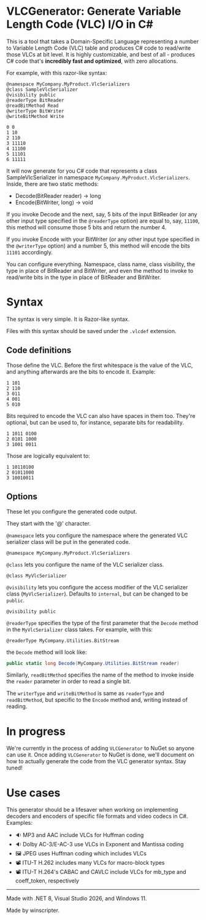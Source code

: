 ﻿# VLCGenerator: Generate Variable Length Code (VLC) I/O in C#
This is a tool that takes a Domain-Specific Language representing a number
to Variable Length Code (VLC) table and produces C# code to read/write those
VLCs at bit level. It is highly customizable, and best of all - produces C# code
that's **incredibly fast and optimized**, with zero allocations.

For example, with this razor-like syntax:
```
@namespace MyCompany.MyProduct.VlcSerializers
@class SampleVlcSerializer
@visibility public
@readerType BitReader
@readBitMethod Read
@writerType BitWriter
@writeBitMethod Write

0 0
1 10
2 110
3 11110
4 11100
5 11101
6 11111
```
It will now generate for you C# code that represents a class SampleVlcSerializer in
namespace `MyCompany.MyProduct.VlcSerializers`. Inside, there are two static methods:
- Decode(BitReader reader) -> long
- Encode(BitWriter, long) -> void

If you invoke Decode and the next, say, 5 bits of the input BitReader (or any other input type specified in the `@readerType` option) are equal to, say, `11100`,
this method will consume those 5 bits and return the number 4.

If you invoke Encode with your BitWriter (or any other input type specified in the `@writerType` option) and a number 5, this method will encode the bits `11101` accordingly.

You can configure everything. Namespace, class name, class visibility,
the type in place of BitReader and BitWriter, and even the method to invoke
to read/write bits in the type in place of BitReader and BitWriter.

# Syntax
The syntax is very simple. It is Razor-like syntax.

Files with this syntax should be saved under the `.vlcdef` extension.

## Code definitions
Those define the VLC. Before the first whitespace is the value of the VLC, and anything afterwards are the bits to encode it. Example:
```
1 101
2 110
3 011
4 001
5 010
```
Bits required to encode the VLC can also have spaces in them too. They're optional, but can be used to, for instance, separate bits for readability.

```
1 1011 0100
2 0101 1000
3 1001 0011
```
Those are logically equivalent to:
```
1 10110100
2 01011000
3 10010011
```

## Options
These let you configure the generated code output.

They start with the '@' character.

`@namespace` lets you configure the namespace where the generated VLC serializer class will be put in the generated code.
```
@namespace MyCompany.MyProduct.VlcSerializers
```

`@class` lets you configure the name of the VLC serializer class.
```
@class MyVlcSerializer
```

`@visibility` lets you configure the access modifier of the VLC serializer class (`MyVlcSerializer`). Defaults to `internal`, but can be changed to be `public`.
```
@visibility public
```

`@readerType` specifies the type of the first parameter that the `Decode` method in the `MyVlcSerializer` class takes. For example, with this:
```
@readerType MyCompany.Utilities.BitStream
```
the `Decode` method will look like:
```cs
public static long Decode(MyCompany.Utilities.BitStream reader)
```

Similarly, `readBitMethod` specifies the name of the method to invoke inside the `reader` parameter in order to read a single bit.

The `writerType` and `writeBitMethod` is same as `readerType` and `readBitMethod`, but specific to the `Encode` method and, writing instead of reading.

# In progress
We're currently in the process of adding `VLCGenerator` to NuGet so anyone can use it. Once adding
`VLCGenerator` to NuGet is done, we'll document on how to actually generate the code from the VLC generator syntax. Stay tuned!

# Use cases
This generator should be a lifesaver when working on implementing decoders and encoders of specific
file formats and video codecs in C#. Examples:
- 🔉 MP3 and AAC include VLCs for Huffman coding
- 🔉 Dolby AC-3/E-AC-3 use VLCs in Exponent and Mantissa coding
- 🖼️ JPEG uses Huffman coding which includes VLCs
- 📽️ ITU-T H.262 includes many VLCs for macro-block types
- 📽️ ITU-T H.264's CABAC and CAVLC include VLCs for mb_type and coeff_token, respectively

<hr />

Made with .NET 8, Visual Studio 2026, and Windows 11.

Made by winscripter.

